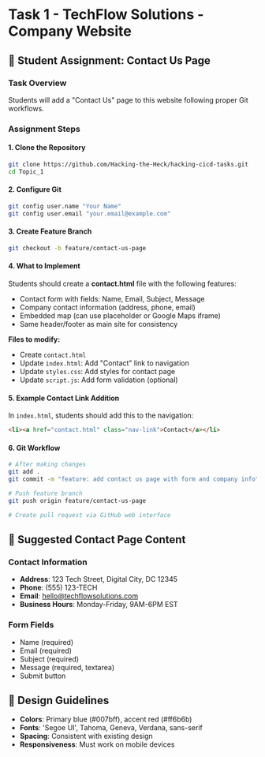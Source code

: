 # Task 1 - TechFlow Solutions - Company Website

## 🎯 Student Assignment: Contact Us Page

### Task Overview
Students will add a "Contact Us" page to this website following proper Git workflows.

### Assignment Steps

#### 1. Clone the Repository
```bash
git clone https://github.com/Hacking-the-Heck/hacking-cicd-tasks.git
cd Topic_1
```

#### 2. Configure Git
```bash
git config user.name "Your Name"
git config user.email "your.email@example.com"
```

#### 3. Create Feature Branch
```bash
git checkout -b feature/contact-us-page
```

#### 4. What to Implement

Students should create a **contact.html** file with the following features:
- Contact form with fields: Name, Email, Subject, Message
- Company contact information (address, phone, email)
- Embedded map (can use placeholder or Google Maps iframe)
- Same header/footer as main site for consistency

**Files to modify:**
- Create `contact.html`
- Update `index.html`: Add "Contact" link to navigation
- Update `styles.css`: Add styles for contact page
- Update `script.js`: Add form validation (optional)

#### 5. Example Contact Link Addition
In `index.html`, students should add this to the navigation:
```html
<li><a href="contact.html" class="nav-link">Contact</a></li>
```

#### 6. Git Workflow
```bash
# After making changes
git add .
git commit -m "feature: add contact us page with form and company info"

# Push feature branch
git push origin feature/contact-us-page

# Create pull request via GitHub web interface
```

## 📝 Suggested Contact Page Content

### Contact Information
- **Address**: 123 Tech Street, Digital City, DC 12345
- **Phone**: (555) 123-TECH
- **Email**: hello@techflowsolutions.com
- **Business Hours**: Monday-Friday, 9AM-6PM EST

### Form Fields
- Name (required)
- Email (required)
- Subject (required)
- Message (required, textarea)
- Submit button

## 🎨 Design Guidelines

- **Colors**: Primary blue (#007bff), accent red (#ff6b6b)
- **Fonts**: 'Segoe UI', Tahoma, Geneva, Verdana, sans-serif
- **Spacing**: Consistent with existing design
- **Responsiveness**: Must work on mobile devices
